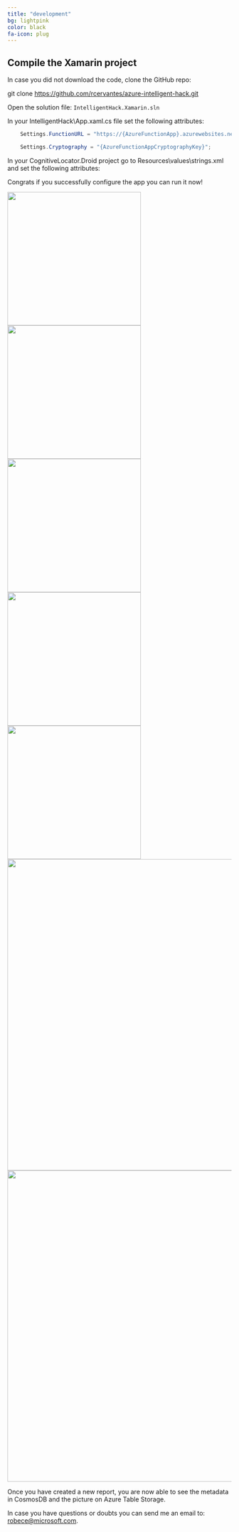 ```yaml
---
title: "development"
bg: lightpink
color: black
fa-icon: plug
---
```


## Compile the Xamarin project

In case you did not download the code, clone the GitHub repo:

git clone https://github.com/rcervantes/azure-intelligent-hack.git

Open the solution file: `IntelligentHack.Xamarin.sln`

In your IntelligentHack\App.xaml.cs file set the following attributes:

```csharp
    Settings.FunctionURL = "https://{AzureFunctionApp}.azurewebsites.net";
```
```csharp
    Settings.Cryptography = "{AzureFunctionAppCryptographyKey}";
```

In your CognitiveLocator.Droid project go to Resources\values\strings.xml and set the following attributes:

Congrats if you successfully configure the app you can run it now!

<img src="http://rcervantes.me/azure-intelligent-hack/images/intelligenthack-1.png" width="300" />

<img src="http://rcervantes.me/azure-intelligent-hack/images/intelligenthack-2.png" width="300" />

<img src="http://rcervantes.me/azure-intelligent-hack/images/intelligenthack-3.png" width="300" />

<img src="http://rcervantes.me/azure-intelligent-hack/images/intelligenthack-4.png" width="300" />

<img src="http://rcervantes.me/azure-intelligent-hack/images/intelligenthack-5.png" width="300" />

<img src="http://rcervantes.me/azure-intelligent-hack/images/intelligenthack-6.png" width="700" />

<img src="http://rcervantes.me/azure-intelligent-hack/images/intelligenthack-7.png" width="700" />

Once you have created a new report, you are now able to see the metadata in CosmosDB and the picture on Azure Table Storage.

In case you have questions or doubts you can send me an email to: robece@microsoft.com.

